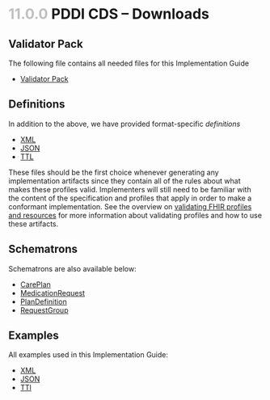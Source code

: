 # <span style="color:silver"> 11.0.0 </span>PDDI CDS – Downloads

## Validator Pack
The following file contains all needed files for this Implementation Guide

<ul><li><a href="validator.pack">Validator Pack</a></li></ul>

## Definitions

In addition to the above, we have provided format-specific *definitions*
<ul>
    <li><a href="definitions.xml.zip">XML</a></li>
    <li><a href="definitions.json.zip">JSON</a></li>
    <li><a href="definitions.ttl.zip">TTL</a></li>
</ul>

These files should be the first choice whenever generating any implementation artifacts since they contain all of the rules about what makes these profiles valid.
    Implementers will still need to be familiar with the content of the specification and profiles that apply in order to make a conformant implementation.
    See the overview on <a href="http://hl7.org/fhir/validation.html">validating FHIR profiles and resources</a> for more information about validating profiles and how to use these artifacts.

## Schematrons

Schematrons are also available below:

<ul>
    <li><a href="cdc-careplan.sch">CarePlan</a></li>
    <li><a href="cdc-medicationrequest.sch">MedicationRequest</a></li>
    <li><a href="cdc-plandefinition.sch">PlanDefinition</a></li>
    <li><a href="cdc-requestgroup.sch">RequestGroup</a></li>
</ul>

## Examples

All examples used in this Implementation Guide:

<ul>
    <li><a href="examples.xml.zip">XML</a></li>
    <li><a href="examples.json.zip">JSON</a></li>
    <li><a href="examples.ttl.zip">TTl</a></li>
</ul>